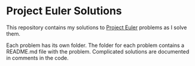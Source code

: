 <h1><b>Project Euler Solutions </b></h1>

This repository contains my solutions to <a href="http://projecteuler.net">Project Euler</a> problems as I solve them. 

Each problem has its own folder. The folder for each problem contains a README.md file with the problem. Complicated solutions are documented in comments in the code. 

